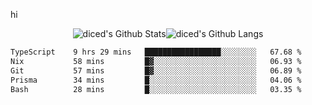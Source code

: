 hi

<div align="center">
  <img align="center" style="padding:0" src="https://github-readme-stats-dzcp99cze-dicedtomatos-projects.vercel.app/api?username=diced&show_icons=true&count_private=true&include_all_commits=true&hide=contribs&custom_title=GitHub%20Stats&theme=transparent&hide_border=true" alt="diced's Github Stats"><img align="center" style="padding:0" src="https://github-readme-stats-dzcp99cze-dicedtomatos-projects.vercel.app/api/top-langs/?username=diced&layout=compact&hide_border=true&theme=transparent" alt="diced's Github Langs">
</div>

<!--START_SECTION:waka-->

```txt
TypeScript    9 hrs 29 mins   █████████████████░░░░░░░░   67.68 %
Nix           58 mins         █▓░░░░░░░░░░░░░░░░░░░░░░░   06.93 %
Git           57 mins         █▓░░░░░░░░░░░░░░░░░░░░░░░   06.89 %
Prisma        34 mins         █░░░░░░░░░░░░░░░░░░░░░░░░   04.06 %
Bash          28 mins         █░░░░░░░░░░░░░░░░░░░░░░░░   03.35 %
```

<!--END_SECTION:waka-->
